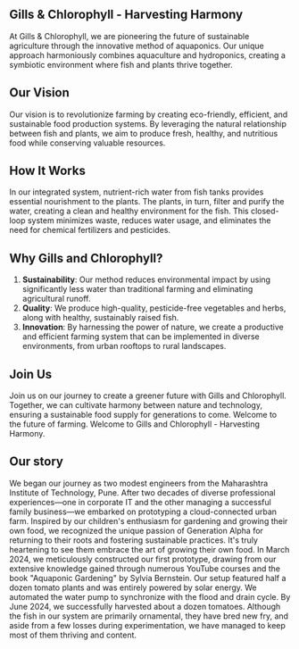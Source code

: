 ## Gills & Chlorophyll - Harvesting Harmony

At Gills & Chlorophyll, we are pioneering the future of sustainable agriculture through the innovative method of aquaponics. Our unique approach harmoniously combines aquaculture and hydroponics, creating a symbiotic environment where fish and plants thrive together.

## Our Vision

Our vision is to revolutionize farming by creating eco-friendly, efficient, and sustainable food production systems. By leveraging the natural relationship between fish and plants, we aim to produce fresh, healthy, and nutritious food while conserving valuable resources.

## How It Works

In our integrated system, nutrient-rich water from fish tanks provides essential nourishment to the plants. The plants, in turn, filter and purify the water, creating a clean and healthy environment for the fish. This closed-loop system minimizes waste, reduces water usage, and eliminates the need for chemical fertilizers and pesticides.

## Why Gills and Chlorophyll?

1. __Sustainability__: Our method reduces environmental impact by using significantly less water than traditional farming and eliminating agricultural runoff.
2. __Quality__: We produce high-quality, pesticide-free vegetables and herbs, along with healthy, sustainably raised fish.
3. __Innovation__: By harnessing the power of nature, we create a productive and efficient farming system that can be implemented in diverse environments, from urban rooftops to rural landscapes.

## Join Us

Join us on our journey to create a greener future with Gills and Chlorophyll. Together, we can cultivate harmony between nature and technology, ensuring a sustainable food supply for generations to come.
Welcome to the future of farming. Welcome to Gills and Chlorophyll - Harvesting Harmony.

## Our story 

We began our journey as two modest engineers from the Maharashtra Institute of Technology, Pune. After two decades of diverse professional experiences—one in corporate IT and the other managing a successful family business—we embarked on prototyping a cloud-connected urban farm. Inspired by our children's enthusiasm for gardening and growing their own food, we recognized the unique passion of Generation Alpha for returning to their roots and fostering sustainable practices. It's truly heartening to see them embrace the art of growing their own food.
In March 2024, we meticulously constructed our first prototype, drawing from our extensive knowledge gained through numerous YouTube courses and the book "Aquaponic Gardening" by Sylvia Bernstein. Our setup featured half a dozen tomato plants and was entirely powered by solar energy. We automated the water pump to synchronize with the flood and drain cycle. By June 2024, we successfully harvested about a dozen tomatoes. Although the fish in our system are primarily ornamental, they have bred new fry, and aside from a few losses during experimentation, we have managed to keep most of them thriving and content.
